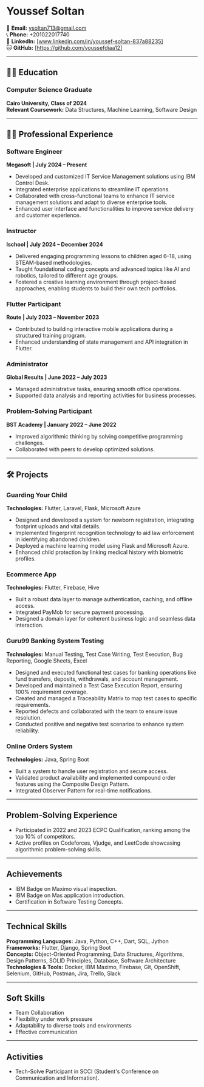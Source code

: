 # Youssef Soltan

📧 **Email:** ysoltan713@gmail.com  
📞 **Phone:** +201022017740  
🔗 **LinkedIn:** [www.linkedin.com/in/youssef-soltan-837a88235]  
🐱 **GitHub:** [https://github.com/youssefdiaa12]

---

## 👨‍🎓 Education

### **Computer Science Graduate**  
**Cairo University, Class of 2024**  
**Relevant Coursework:** Data Structures, Machine Learning, Software Design

---

## 👨‍💻 Professional Experience

### **Software Engineer**  
**Megasoft | July 2024 – Present**

- Developed and customized IT Service Management solutions using IBM Control Desk.
- Integrated enterprise applications to streamline IT operations.
- Collaborated with cross-functional teams to enhance IT service management solutions and adapt to diverse enterprise tools.
- Enhanced user interface and functionalities to improve service delivery and customer experience.

### **Instructor**  
**Ischool | July 2024 – December 2024**

- Delivered engaging programming lessons to children aged 6–18, using STEAM-based methodologies.
- Taught foundational coding concepts and advanced topics like AI and robotics, tailored to different age groups.
- Fostered a creative learning environment through project-based approaches, enabling students to build their own tech portfolios.

### **Flutter Participant**  
**Route | July 2023 – November 2023**

- Contributed to building interactive mobile applications during a structured training program.
- Enhanced understanding of state management and API integration in Flutter.

### **Administrator**  
**Global Results | June 2022 – July 2023**

- Managed administrative tasks, ensuring smooth office operations.
- Supported data analysis and reporting activities for business processes.

### **Problem-Solving Participant**  
**BST Academy | January 2022 – June 2022**

- Improved algorithmic thinking by solving competitive programming challenges.
- Collaborated with peers to develop optimized solutions.

---

## 🛠️ Projects

### **Guarding Your Child**  
**Technologies:** Flutter, Laravel, Flask, Microsoft Azure  
- Designed and developed a system for newborn registration, integrating footprint uploads and vital details.
- Implemented fingerprint recognition technology to aid law enforcement in identifying abandoned children.
- Deployed a machine learning model using Flask and Microsoft Azure.
- Enhanced child protection by linking medical history with biometric profiles.

### **Ecommerce App**  
**Technologies:** Flutter, Firebase, Hive  
- Built a robust data layer to manage authentication, caching, and offline access.
- Integrated PayMob for secure payment processing.
- Designed a domain layer for coherent business logic and seamless data interaction.

### **Guru99 Banking System Testing**  
**Technologies:** Manual Testing, Test Case Writing, Test Execution, Bug Reporting, Google Sheets, Excel  
- Designed and executed functional test cases for banking operations like fund transfers, deposits, withdrawals, and account management.
- Developed and maintained a Test Case Execution Report, ensuring 100% requirement coverage.
- Created and managed a Traceability Matrix to map test cases to specific requirements.
- Reported defects and collaborated with the team to ensure issue resolution.
- Conducted positive and negative test scenarios to enhance system reliability.

### **Online Orders System**  
**Technologies:** Java, Spring Boot  
- Built a system to handle user registration and secure access.
- Validated product availability and implemented compound order features using the Composite Design Pattern.
- Integrated Observer Pattern for real-time notifications.

---

##  Problem-Solving Experience

- Participated in 2022 and 2023 ECPC Qualification, ranking among the top 10% of competitors.
- Active profiles on Codeforces, Vjudge, and LeetCode showcasing algorithmic problem-solving skills.

---

##  Achievements

- IBM Badge on Maximo visual inspection.
- IBM Badge on Mas application introduction.
- Certification in Software Testing Concepts.

---

##  Technical Skills

**Programming Languages:** Java, Python, C++, Dart, SQL, Jython  
**Frameworks:** Flutter, Django, Spring Boot  
**Concepts:** Object-Oriented Programming, Data Structures, Algorithms, Design Patterns, SOLID Principles, Database, Software Architecture  
**Technologies & Tools:** Docker, IBM Maximo, Firebase, Git, OpenShift, Selenium, GitHub, Postman, Jira, Trello, Slack

---

##  Soft Skills

- Team Collaboration
- Flexibility under work pressure
- Adaptability to diverse tools and environments
- Effective communication

---

##  Activities

- Tech-Solve Participant in SCCI (Student's Conference on Communication and Information).
